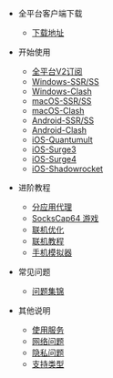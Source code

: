 - 全平台客户端下载

  - [下载地址](/resource/download)

- 开始使用

  - [全平台V2订阅](/docs/v2rayadd)
  - [Windows-SSR/SS](/docs/win)
  - [Windows-Clash](/docs/clashwin)
  - [macOS-SSR/SS](/docs/mac)
  - [macOS-Clash](/docs/clashx)
  - [Android-SSR/SS](/docs/android)
  - [Android-Clash](/docs/Clash-for-Android)
  - [iOS-Quantumult](/docs/ios-quan)
  - [iOS-Surge3](/docs/ios-surge3)
  - [iOS-Surge4](/docs/surge4)
  - [iOS-Shadowrocket](/docs/ios-shadowrocket)

- 进阶教程

  - [分应用代理](/advanced/proxifier-ssr)
  - [SocksCap64 游戏](/advanced/sockscap64-ssr)
  - [联机优化](/advanced/nat2)
  - [联机教程](/advanced/lian-ji-jiao-cheng)
  - [手机模拟器](/advanced/mo-ni-qi)

- 常见问题

  - [问题集锦](/other/q-a)

- 其他说明

  - [使用服务](/other/use-service)
  - [网络问题](/other/net)
  - [隐私问题](/other/privacy)
  - [支持类型](/other/support)

